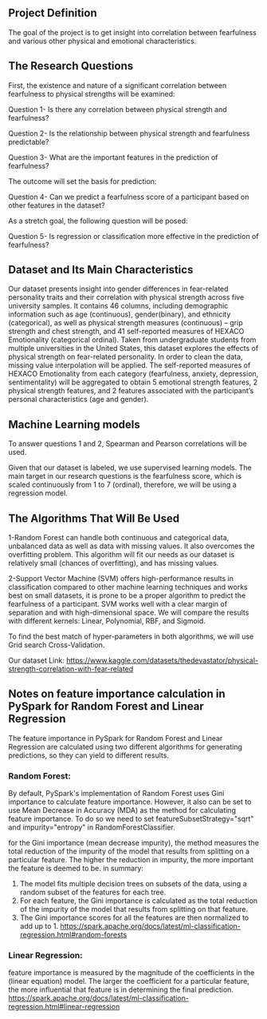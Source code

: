## Project Definition

 The goal of the project is to get insight into correlation between fearfulness and various other physical and emotional characteristics.

## The Research Questions
First, the existence and nature of a significant correlation between fearfulness to physical strengths will be examined:

Question 1- Is there any correlation between physical strength and fearfulness? 

Question 2- Is the relationship between physical strength and fearfulness predictable?

Question 3- What are the important features in the prediction of fearfulness?

The outcome will set the basis for prediction:

Question 4- Can we predict a fearfulness score of a participant based on other features in the dataset? 

As a stretch goal, the following question will be posed:

Question 5- Is regression or classification more effective in the prediction of fearfulness?

## Dataset and Its Main Characteristics
Our dataset presents insight into gender differences in fear-related personality traits and their correlation with physical strength across five university samples. It contains 46 columns, including demographic information such as age (continuous), gender(binary), and ethnicity (categorical), as well as physical strength measures (continuous) – grip strength and chest strength, and 41 self-reported measures of HEXACO Emotionality (categorical ordinal). Taken from undergraduate students from multiple universities in the United States, this dataset explores the effects of physical strength on fear-related personality.
In order to clean the data, missing value interpolation will be applied. The self-reported measures of HEXACO Emotionality from each category (fearfulness, anxiety, depression, sentimentality) will be aggregated to obtain 5 emotional strength features, 2 physical strength features, and 2 features associated with the participant’s personal characteristics (age and gender).

## Machine Learning models
To answer questions 1 and 2, Spearman and Pearson correlations will be used.

Given that our dataset is labeled, we use supervised learning models. The main target in our research questions is the fearfulness score, which is scaled continuously from 1 to 7 (ordinal), therefore, we will be using a regression model.

## The Algorithms That Will Be Used
1-Random Forest can handle both continuous and categorical data, unbalanced data as well as data with missing values. It also overcomes the overfitting problem. This algorithm will fit our needs as our dataset is relatively small (chances of overfitting), and has missing values. 

2-Support Vector Machine (SVM) offers high-performance results in classification compared to other machine learning techniques and works best on small datasets, it is prone to be a proper algorithm to predict the fearfulness of a participant. SVM works well with a clear margin of separation and with high-dimensional space. We will compare the results with different kernels: Linear, Polynomial, RBF, and Sigmoid.

To find the best match of hyper-parameters in both algorithms, we will use Grid search Cross-Validation.

Our dataset Link: https://www.kaggle.com/datasets/thedevastator/physical-strength-correlation-with-fear-related


## Notes on feature importance calculation in PySpark for Random Forest and Linear Regression
The feature importance in PySpark for Random Forest and Linear Regression are calculated using two different algorithms for generating predictions, so they can yield to different results.

### Random Forest: 
By default, PySpark's implementation of Random Forest uses Gini importance to calculate feature importance. However, it also can be set to use Mean Decrease in Accuracy (MDA) as the method for calculating feature importance. 
To do so we need to set  featureSubsetStrategy="sqrt" and impurity="entropy" in RandomForestClassifier.

for the Gini importance (mean decrease impurity), the method measures the total reduction of the impurity of the model that results from splitting on a particular feature. The higher the reduction in impurity, the more important the feature is deemed to be.
in summary:
1) The model fits multiple decision trees on subsets of the data, using a random subset of the features for each tree.
2) For each feature, the Gini importance is calculated as the total reduction of the impurity of the model that results from splitting on that feature.
3) The Gini importance scores for all the features are then normalized to add up to 1.
https://spark.apache.org/docs/latest/ml-classification-regression.html#random-forests

### Linear Regression:
feature importance is measured by the magnitude of the coefficients in the (linear equation) model. 
The larger the coefficient for a particular feature, the more influential that feature is in determining the final prediction.
https://spark.apache.org/docs/latest/ml-classification-regression.html#linear-regression

